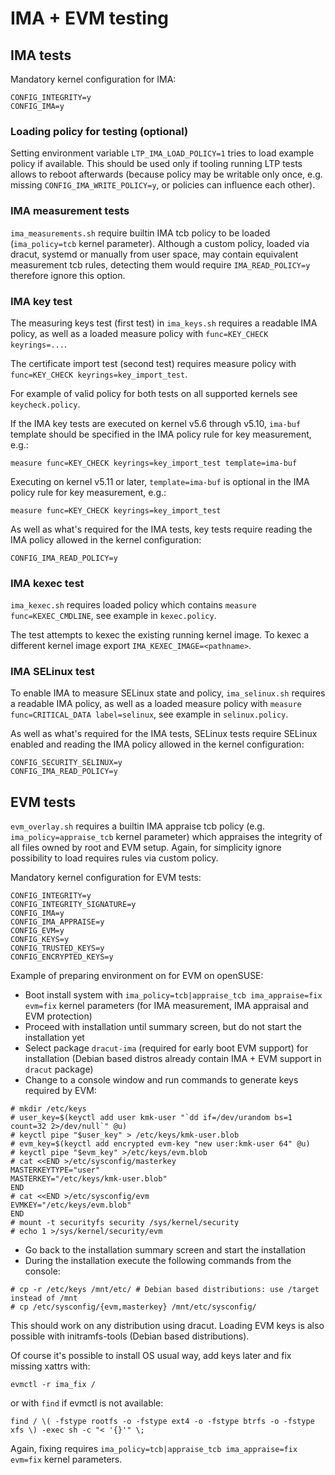 # IMA + EVM testing

## IMA tests

Mandatory kernel configuration for IMA:
```
CONFIG_INTEGRITY=y
CONFIG_IMA=y
```

### Loading policy for testing (optional)
Setting environment variable `LTP_IMA_LOAD_POLICY=1` tries to load example
policy if available. This should be used only if tooling running LTP tests
allows to reboot afterwards (because policy may be writable only once, e.g.
missing `CONFIG_IMA_WRITE_POLICY=y`, or policies can influence each other).

### IMA measurement tests
`ima_measurements.sh` require builtin IMA tcb policy to be loaded
(`ima_policy=tcb` kernel parameter).
Although a custom policy, loaded via dracut, systemd or manually from user
space, may contain equivalent measurement tcb rules, detecting them would
require `IMA_READ_POLICY=y` therefore ignore this option.

### IMA key test
The measuring keys test (first test) in `ima_keys.sh` requires a readable IMA
policy, as well as a loaded measure policy with `func=KEY_CHECK keyrings=...`.

The certificate import test (second test) requires measure policy with
`func=KEY_CHECK keyrings=key_import_test`.

For example of valid policy for both tests on all supported kernels see `keycheck.policy`.

If the IMA key tests are executed on kernel v5.6 through v5.10,
`ima-buf` template should be specified in the IMA policy rule for
key measurement, e.g.:
```
measure func=KEY_CHECK keyrings=key_import_test template=ima-buf
```

Executing on kernel v5.11 or later, `template=ima-buf` is optional in the IMA
policy rule for key measurement, e.g.:
```
measure func=KEY_CHECK keyrings=key_import_test
```

As well as what's required for the IMA tests, key tests require reading the IMA
policy allowed in the kernel configuration:
```
CONFIG_IMA_READ_POLICY=y
```

### IMA kexec test

`ima_kexec.sh` requires loaded policy which contains `measure func=KEXEC_CMDLINE`,
see example in `kexec.policy`.

The test attempts to kexec the existing running kernel image.
To kexec a different kernel image export `IMA_KEXEC_IMAGE=<pathname>`.

### IMA SELinux test

To enable IMA to measure SELinux state and policy, `ima_selinux.sh`
requires a readable IMA policy, as well as a loaded measure policy with
`measure func=CRITICAL_DATA label=selinux`,
see example in `selinux.policy`.

As well as what's required for the IMA tests, SELinux tests require SELinux enabled
and reading the IMA policy allowed in the kernel configuration:
```
CONFIG_SECURITY_SELINUX=y
CONFIG_IMA_READ_POLICY=y
```

## EVM tests

`evm_overlay.sh` requires a builtin IMA appraise tcb policy (e.g. `ima_policy=appraise_tcb`
kernel parameter) which appraises the integrity of all files owned by root and EVM setup.
Again, for simplicity ignore possibility to load requires rules via custom policy.

Mandatory kernel configuration for EVM tests:
```
CONFIG_INTEGRITY=y
CONFIG_INTEGRITY_SIGNATURE=y
CONFIG_IMA=y
CONFIG_IMA_APPRAISE=y
CONFIG_EVM=y
CONFIG_KEYS=y
CONFIG_TRUSTED_KEYS=y
CONFIG_ENCRYPTED_KEYS=y
```

Example of preparing environment on for EVM on openSUSE:

* Boot install system with `ima_policy=tcb|appraise_tcb ima_appraise=fix evm=fix` kernel parameters
  (for IMA measurement, IMA appraisal and EVM protection)
* Proceed with installation until summary screen, but do not start the installation yet
* Select package `dracut-ima` (required for early boot EVM support) for installation
  (Debian based distros already contain IMA + EVM support in `dracut` package)
* Change to a console window and run commands to generate keys required by EVM:
```
# mkdir /etc/keys
# user_key=$(keyctl add user kmk-user "`dd if=/dev/urandom bs=1 count=32 2>/dev/null`" @u)
# keyctl pipe "$user_key" > /etc/keys/kmk-user.blob
# evm_key=$(keyctl add encrypted evm-key "new user:kmk-user 64" @u)
# keyctl pipe "$evm_key" >/etc/keys/evm.blob
# cat <<END >/etc/sysconfig/masterkey
MASTERKEYTYPE="user"
MASTERKEY="/etc/keys/kmk-user.blob"
END
# cat <<END >/etc/sysconfig/evm
EVMKEY="/etc/keys/evm.blob"
END
# mount -t securityfs security /sys/kernel/security
# echo 1 >/sys/kernel/security/evm
```

* Go back to the installation summary screen and start the installation
* During the installation execute the following commands from the console:
```
# cp -r /etc/keys /mnt/etc/ # Debian based distributions: use /target instead of /mnt
# cp /etc/sysconfig/{evm,masterkey} /mnt/etc/sysconfig/
```

This should work on any distribution using dracut.
Loading EVM keys is also possible with initramfs-tools (Debian based distributions).

Of course it's possible to install OS usual way, add keys later and fix missing xattrs with:
```
evmctl -r ima_fix /
```

or with `find` if evmctl is not available:
```
find / \( -fstype rootfs -o -fstype ext4 -o -fstype btrfs -o -fstype xfs \) -exec sh -c "< '{}'" \;
```
Again, fixing requires `ima_policy=tcb|appraise_tcb ima_appraise=fix evm=fix` kernel parameters.

